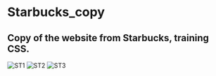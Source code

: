 # Starbucks_copy

## Copy of the website from Starbucks, training CSS.

![ST1](https://user-images.githubusercontent.com/29848785/130431328-a4fbf100-e94a-4221-91ad-b4feb8070953.png)
![ST2](https://user-images.githubusercontent.com/29848785/130431333-8403c41f-9599-4c82-96e9-3351d626feb4.png)
![ST3](https://user-images.githubusercontent.com/29848785/130431338-c91217a5-512d-46c4-9c9b-bc70604c71de.png)
